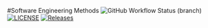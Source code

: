 #Software Engineering Methods
![GitHub Workflow Status (branch)](https://img.shields.io/github/actions/workflow/status/sbanks716napier/sem/.github/workflows/main.yml?branch=master)
[![LICENSE](https://img.shields.io/github/license/sbanks716napier/sem.svg?style=flat-square)](https://github.com/sbanks716napier/sem/blob/master/LICENSE)
[![Releases](https://img.shields.io/github/release/sbanks716napier/sem/all.svg?style=flat-square)](https://github.com/sbanks716napier/sem/releases)